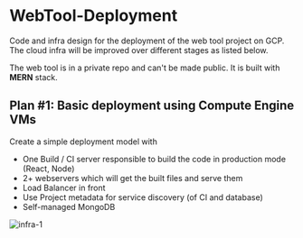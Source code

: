 # WebTool-Deployment
Code and infra design for the deployment of the web tool project on GCP. The cloud infra will be improved over different stages as listed below. 

The web tool is in a private repo and can't be made public. It is built with **MERN** stack. 

## Plan #1: Basic deployment using Compute Engine VMs
Create a simple deployment model with 
* One Build / CI server responsible to build the code in production mode (React, Node)
* 2+ webservers which will get the built files and serve them
* Load Balancer in front
* Use Project metadata for service discovery (of CI and database)
* Self-managed MongoDB

![infra-1](https://user-images.githubusercontent.com/10389062/197405949-00b6c5f5-6ac2-4ea1-b29c-e04aff9d72e1.png)

